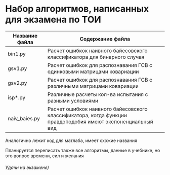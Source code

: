 # Набор алгоритмов, написанных для экзамена по ТОИ

Название файла  | Содержание файла
----------------|----------------------
bin1.py         | Расчет ошибкок наивного байесовского классификатора для бинарного случая
gsv1.py         | Расчет ошибкок для распознавания ГСВ с одинковыми матрицами ковариации
gsv2.py         | Расчет ошибкок для распознавания ГСВ с различными матрицами ковариации
isp*.py         | Различные расчеты кол-ва испытания с разными условиями
naiv_baies.py   | Расчет ошибкок наивного байесовского классификатора, когда функции правдоподобия имеют экспоненциальный вид

Аналогично лежит код для матлаба, имеет схожие названия

Планируется переписать также все алгоритмы, данные в учебнике, но это вопрос времени, сил и желания

###### Удачи на экзамене)
